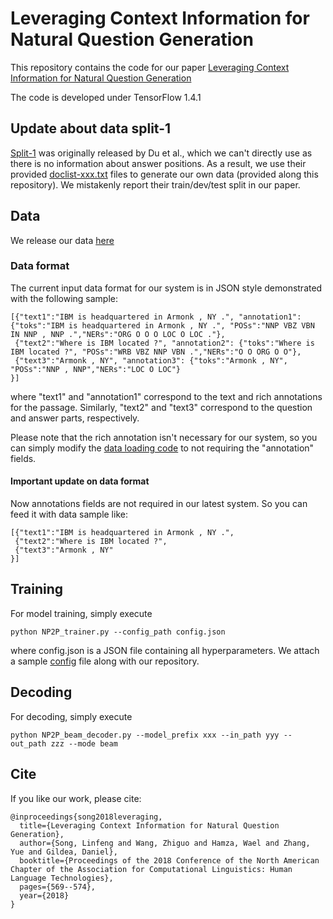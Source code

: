 # Leveraging Context Information for Natural Question Generation
This repository contains the code for our paper [Leveraging Context Information for Natural Question Generation](http://www.aclweb.org/anthology/N18-2090)

The code is developed under TensorFlow 1.4.1

## Update about data split-1

[Split-1](https://github.com/xinyadu/nqg/tree/master/data/processed) was originally released by Du et al., which we can't directly use as there is no information about answer positions. As a result, we use their provided [doclist-xxx.txt](https://github.com/xinyadu/nqg/tree/master/data) files to generate our own data (provided along this repository). We mistakenly report their train/dev/test split in our paper.

## Data

We release our data [here](https://www.cs.rochester.edu/~lsong10/downloads/nqg_data.tgz)

### Data format


The current input data format for our system is in JSON style demonstrated with the following sample:
```
[{"text1":"IBM is headquartered in Armonk , NY .", "annotation1": {"toks":"IBM is headquartered in Armonk , NY .", "POSs":"NNP VBZ VBN IN NNP , NNP .","NERs":"ORG O O O LOC O LOC ."},
 {"text2":"Where is IBM located ?", "annotation2": {"toks":"Where is IBM located ?", "POSs":"WRB VBZ NNP VBN .","NERs":"O O ORG O O"},
 {"text3":"Armonk , NY", "annotation3": {"toks":"Armonk , NY", "POSs":"NNP , NNP","NERs":"LOC O LOC"}
}]
```
where "text1" and "annotation1" correspond to the text and rich annotations for the passage. Similarly, "text2" and "text3" correspond to the question and answer parts, respectively. 

Please note that the rich annotation isn't necessary for our system, so you can simply modify the [data loading code](./src/NP2P_data_stream.py#L51) to not requiring the "annotation" fields. 


#### Important update on data format

Now annotations fields are not required in our latest system. So you can feed it with data sample like:
```
[{"text1":"IBM is headquartered in Armonk , NY .", 
 {"text2":"Where is IBM located ?", 
 {"text3":"Armonk , NY"
}]
```

## Training
For model training, simply execute
```
python NP2P_trainer.py --config_path config.json
```
where config.json is a JSON file containing all hyperparameters.
We attach a sample [config](./config.json) file along with our repository.

## Decoding
For decoding, simply execute
```
python NP2P_beam_decoder.py --model_prefix xxx --in_path yyy --out_path zzz --mode beam
```
## Cite
If you like our work, please cite:
```
@inproceedings{song2018leveraging,
  title={Leveraging Context Information for Natural Question Generation},
  author={Song, Linfeng and Wang, Zhiguo and Hamza, Wael and Zhang, Yue and Gildea, Daniel},
  booktitle={Proceedings of the 2018 Conference of the North American Chapter of the Association for Computational Linguistics: Human Language Technologies},
  pages={569--574},
  year={2018}
}
```
